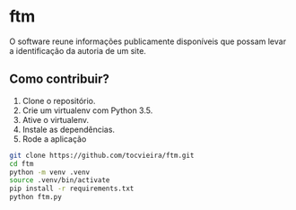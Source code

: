 # ftm

O software reune informações publicamente disponíveis que possam levar a identificação da autoria de um site.

## Como contribuir?

1. Clone o repositório.
2. Crie um virtualenv com Python 3.5.
3. Ative o virtualenv.
4. Instale as dependências.
5. Rode a aplicação


```bash
git clone https://github.com/tocvieira/ftm.git
cd ftm
python -m venv .venv
source .venv/bin/activate
pip install -r requirements.txt
python ftm.py
```
